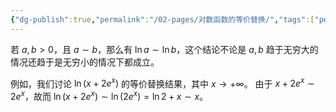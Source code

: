 ```yaml
---
{"dg-publish":true,"permalink":"/02-pages/对数函数的等价替换/","tags":["personal/blog","高等数学/极限"]}
---
```


若 $\displaystyle a,b>0$，且 $\displaystyle a\sim b$，那么有 $\displaystyle \ln a\sim \ln b$，这个结论不论是 $\displaystyle a,b$ 趋于无穷大的情况还趋于是无穷小的情况下都成立。

例如，我们讨论 $\displaystyle \ln(x+2e^{x})$ 的等价替换结果，其中 $\displaystyle x\to +\infty$。
由于 $\displaystyle x+2e^{x}\sim 2e^{x}$，故而 $\displaystyle \ln(x+2e^{x})\sim \ln(2e^{x})=\ln 2+x \sim x$。
